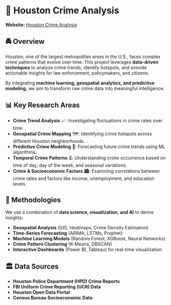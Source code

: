 # 🔎 Houston Crime Analysis  

**Website:** [Houston Crime Analysis](https://sites.google.com/view/houston-crime-analysis/home?authuser=0)  

## 🚔 Overview  

Houston, one of the largest metropolitan areas in the U.S., faces complex crime patterns that evolve over time. This project leverages **data-driven techniques** to analyze crime trends, identify hotspots, and provide actionable insights for law enforcement, policymakers, and citizens.  

By integrating **machine learning, geospatial analytics, and predictive modeling**, we aim to transform raw crime data into meaningful intelligence.  

## 📊 Key Research Areas  

- **Crime Trend Analysis** 📈: Investigating fluctuations in crime rates over time.  
- **Geospatial Crime Mapping** 🗺️: Identifying crime hotspots across different Houston neighborhoods.  
- **Predictive Crime Modeling** 🤖: Forecasting future crime trends using ML algorithms.  
- **Temporal Crime Patterns** ⏳: Understanding crime occurrence based on time of day, day of the week, and seasonal variations.  
- **Crime & Socioeconomic Factors** 🏙️: Examining correlations between crime rates and factors like income, unemployment, and education levels.  

## 🔬 Methodologies  

We use a combination of **data science, visualization, and AI** to derive insights:  

- **Geospatial Analysis** (GIS, Heatmaps, Crime Density Estimation)  
- **Time-Series Forecasting** (ARIMA, LSTMs, Prophet)  
- **Machine Learning Models** (Random Forest, XGBoost, Neural Networks)  
- **Crime Pattern Clustering** (K-Means, DBSCAN)  
- **Interactive Dashboards** (Power BI, Tableau) for real-time visualization  

## 🏛️ Data Sources  

- **Houston Police Department (HPD) Crime Reports**  
- **FBI Uniform Crime Reporting (UCR) Data**  
- **Houston Open Data Portal**  
- **Census Bureau Socioeconomic Data**  
